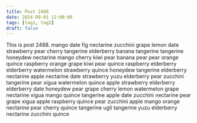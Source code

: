 ```yaml
---
title: Post 2488
date: 2024-09-01 12:00:00
tags: [tag1, tag2]
draft: false
---
```

This is post 2488.
mango
date
fig
nectarine
zucchini
grape
lemon
date
strawberry
pear
cherry
tangerine
elderberry
banana
tangerine
tangerine
honeydew
nectarine
mango
cherry
kiwi
pear
banana
pear
pear
orange
quince
raspberry
orange
grape
kiwi
pear
quince
raspberry
elderberry
elderberry
watermelon
strawberry
quince
honeydew
tangerine
elderberry
nectarine
apple
nectarine
date
strawberry
yuzu
elderberry
pear
zucchini
tangerine
pear
xigua
watermelon
quince
apple
strawberry
elderberry
elderberry
date
honeydew
pear
grape
cherry
lemon
watermelon
grape
nectarine
xigua
mango
quince
tangerine
apple
date
zucchini
nectarine
pear
grape
xigua
apple
raspberry
quince
pear
zucchini
apple
mango
orange
nectarine
pear
cherry
quince
tangerine
ugli
tangerine
yuzu
elderberry
nectarine
zucchini
quince
